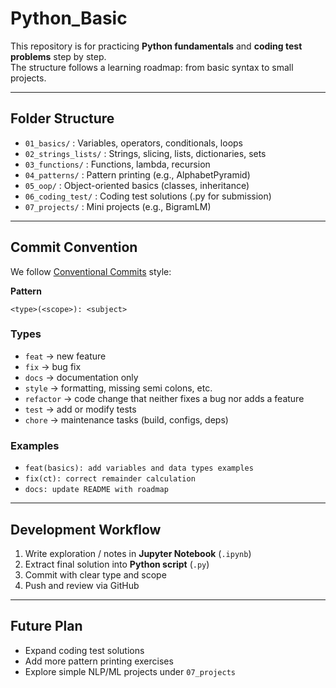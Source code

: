 # Python_Basic

This repository is for practicing **Python fundamentals** and **coding test problems** step by step.  
The structure follows a learning roadmap: from basic syntax to small projects.

---

## Folder Structure
- `01_basics/` : Variables, operators, conditionals, loops
- `02_strings_lists/` : Strings, slicing, lists, dictionaries, sets
- `03_functions/` : Functions, lambda, recursion
- `04_patterns/` : Pattern printing (e.g., AlphabetPyramid)
- `05_oop/` : Object-oriented basics (classes, inheritance)
- `06_coding_test/` : Coding test solutions (.py for submission)
- `07_projects/` : Mini projects (e.g., BigramLM)

---

## Commit Convention
We follow [Conventional Commits](https://www.conventionalcommits.org/) style:

**Pattern**
```
<type>(<scope>): <subject>
```

### Types
- `feat` → new feature
- `fix` → bug fix
- `docs` → documentation only
- `style` → formatting, missing semi colons, etc.
- `refactor` → code change that neither fixes a bug nor adds a feature
- `test` → add or modify tests
- `chore` → maintenance tasks (build, configs, deps)

### Examples
- `feat(basics): add variables and data types examples`
- `fix(ct): correct remainder calculation`
- `docs: update README with roadmap`

---

## Development Workflow
1. Write exploration / notes in **Jupyter Notebook** (`.ipynb`)
2. Extract final solution into **Python script** (`.py`)
3. Commit with clear type and scope
4. Push and review via GitHub

---

## Future Plan
- Expand coding test solutions
- Add more pattern printing exercises
- Explore simple NLP/ML projects under `07_projects`
